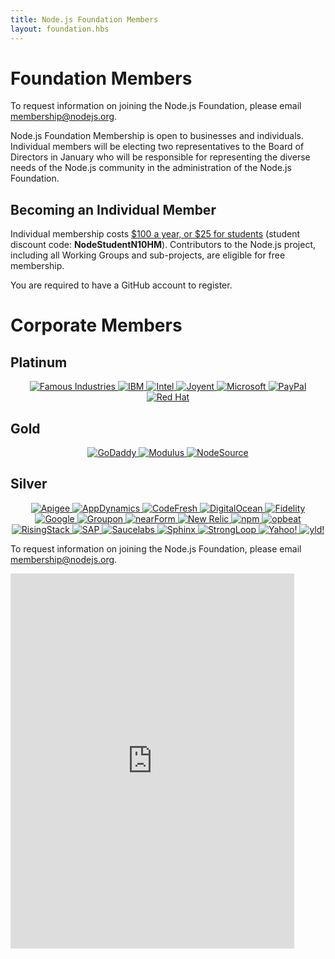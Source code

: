 ```yaml
---
title: Node.js Foundation Members
layout: foundation.hbs
---
```

# Foundation Members

To request information on joining the Node.js Foundation, please email
[membership@nodejs.org](mailto:membership@nodejs.org).

Node.js Foundation Membership is open to businesses and individuals. Individual members will be electing two representatives to the Board of Directors in January who will be responsible for representing the diverse needs of the Node.js community in the administration of the Node.js Foundation.

## Becoming an Individual Member

Individual membership costs [$100 a year, or $25 for students](https://identity.linuxfoundation.org/user?destination=pid/99) (student discount code: **NodeStudentN10HM**). Contributors to the Node.js project, including all Working Groups and sub-projects, are eligible for free membership.

You are required to have a GitHub account to register.

# Corporate Members
## Platinum

<div style="text-align:center;">
<a target="_new" class="imagelink" href="//famous.org/">
  <img alt="Famous Industries" class="memberlogo" src="/static/images/foundation/famousLogo.jpg" />
</a>
<a target="_new" class="imagelink" href="http://ibm.com">
  <img alt="IBM" class="memberlogo" src="/static/images/foundation/ibmLogo.png" />
</a>
<a target="_new" class="imagelink" href="http://intel.com">
  <img alt="Intel" class="memberlogo" src="/static/images/foundation/intelLogo.png" />
</a>
<a target="_new" class="imagelink" href="//joyent.com">
  <img alt="Joyent" class="memberlogo" src="/static/images/foundation/joyentLogo.svg" />
</a>
<a target="_new" class="imagelink" href="//microsoft.com">
  <img alt="Microsoft" class="memberlogo" src="/static/images/foundation/microsoftLogo2.png" />
</a>
<a target="_new" class="imagelink" href="//paypal.com">
  <img alt="PayPal" class="memberlogo" src="/static/images/foundation/paypalLogo.png" />
</a>
<a target="_new" class="imagelink" href="//redhat.com">
  <img alt="Red Hat" class="memberlogo" src="/static/images/foundation/redhatLogo.png" />
</a>
</div>

## Gold

<div style="text-align:center;">
<a target="_new" class="imagelink" href="//godaddy.com">
  <img alt="GoDaddy" class="memberlogo" src="/static/images/foundation/godaddyLogo.png" />
</a>
<a target="_new" class="imagelink" href="//modulus.io/">
  <img alt="Modulus" class="memberlogo" src="/static/images/foundation/modulusLogo.png" />
</a>
<a target="_new" class="imagelink" href="//nodesource.com">
  <img alt="NodeSource" class="memberlogo" src="/static/images/foundation/nodesourceLogo.png" />
</a>
</div>

## Silver

<div style="text-align:center;">
<a target="_new" class="imagelink" href="http://apigee.com">
  <img alt="Apigee" class="memberlogo" src="/static/images/foundation/apigee_logo_md.png" />
</a>
<a target="_new" class="imagelink" href="http://appdynamics.com">
  <img alt="AppDynamics" class="memberlogo" src="/static/images/foundation/appdynamics.png" />
</a>
<a target="_new" class="imagelink" href="http://codefresh.io">
  <img alt="CodeFresh" class="memberlogo" src="/static/images/foundation/codefreshLogo2.png" />
</a>
<a target="_new" class="imagelink" href="//digitalocean.com">
  <img alt="DigitalOcean" class="memberlogo" src="/static/images/foundation/digitaloceanLogo.png" />
</a>
<a target="_new" class="imagelink" href="//fidelity.com">
  <img alt="Fidelity" class="memberlogo" src="/static/images/foundation/fidelityLogo.png" />
</a>
<a target="_new" class="imagelink" href="https://google.com">
  <img alt="Google" class="memberlogo" src="/static/images/foundation/googleLogo.png" />
</a>
<a target="_new" class="imagelink" href="//groupon.com">
  <img alt="Groupon" class="memberlogo" src="/static/images/foundation/grouponLogo.png" />
</a>
<a target="_new" class="imagelink" href="http://nearform.com">
  <img alt="nearForm" class="memberlogo" src="/static/images/foundation/nearformLogo2.png" />
</a>
<a target="_new" class="imagelink" href="http://newrelic.com">
  <img alt="New Relic" class="memberlogo" src="/static/images/foundation/NewRelic.png" />
</a>
<a target="_new" class="imagelink" href="//npmjs.org">
  <img alt="npm" class="memberlogo" src="/static/images/foundation/npmLogo.png" />
</a>
<a target="_new" class="imagelink" href="http://opbeat.com">
  <img alt="opbeat" class="memberlogo" src="/static/images/foundation/opbeat.png" />
</a>
<a target="_new" class="imagelink" href="//risingstack.com">
  <img alt="RisingStack" class="memberlogo" src="/static/images/foundation/risingstack_logo.png" />
</a>
<a target="_new" class="imagelink" href="http://sap.com">
  <img alt="SAP" class="memberlogo" src="/static/images/foundation/sapLogo.png" />
</a>
<a target="_new" class="imagelink" href="//saucelabs.com">
  <img alt="Saucelabs" class="memberlogo" src="/static/images/foundation/saucelabsLogo3.png" />
</a>
<a target="_new" class="imagelink" href="http://sphinx.sg/">
  <img alt="Sphinx" class="memberlogo" src="/static/images/foundation/sphinx.png" />
</a>
<a target="_new" class="imagelink" href="//strongloop.com">
  <img alt="StrongLoop" class="memberlogo" src="/static/images/foundation/strongloopLogo.png" />
</a>
<a target="_new" class="imagelink" href="//yahoo.com">
  <img alt="Yahoo!" class="memberlogo" src="/static/images/foundation/yahoo.png" />
</a>
<a target="_new" class="imagelink" href="//yld.io">
  <img alt="yld!" class="memberlogo" src="/static/images/foundation/yldLogo2.png" />
</a>
</div>

To request information on joining the Node.js Foundation, please email
[membership@nodejs.org](mailto:membership@nodejs.org).

<iframe class="center"
 src="https://go.pardot.com/l/6342/2015-05-15/2cnz97"
 frameborder="0" marginwidth="0" marginheight="0"
 style="width:90%;height:600px;"
 >
</iframe>
